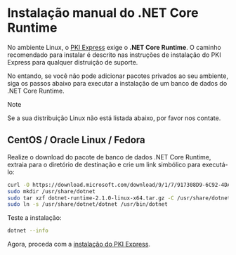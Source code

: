 ﻿# Instalação manual do .NET Core Runtime

No ambiente Linux, o [PKI Express](../index.md) exige o **.NET Core Runtime**. O caminho recomendado para instalar é descrito nas instruções de instalação do PKI Express para qualquer
distruição de suporte.

No entando, se você não pode adicionar pacotes privados ao seu ambiente, siga os passos abaixo para executar a instalação de um banco de dados do .NET Core Runtime.

> [!NOTE]
> Se a sua distribuição Linux não está listada abaixo, por favor nos contate.

## CentOS / Oracle Linux / Fedora

<!--
    Apparently, 2.1 no longer requires doing a `sudo yum install libunwind libicu`:
    https://github.com/dotnet/core/blob/master/release-notes/download-archives/2.1.0-download.md
-->

Realize o download do pacote de banco de dados .NET Core Runtime, extraia para o diretório de destinação e crie um link simbólico para executá-lo:

```sh
curl -O https://download.microsoft.com/download/9/1/7/917308D9-6C92-4DA5-B4B1-B4A19451E2D2/dotnet-runtime-2.1.0-linux-x64.tar.gz
sudo mkdir /usr/share/dotnet
sudo tar xzf dotnet-runtime-2.1.0-linux-x64.tar.gz -C /usr/share/dotnet
sudo ln -s /usr/share/dotnet/dotnet /usr/bin/dotnet
```

Teste a instalação:

```sh
dotnet --info
```

Agora, proceda com a [instalação do PKI Express](linux-centos.md#install).

